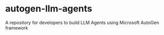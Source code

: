 # autogen-llm-agents
A repository for developers to build LLM Agents using Microsoft AutoGen framework

